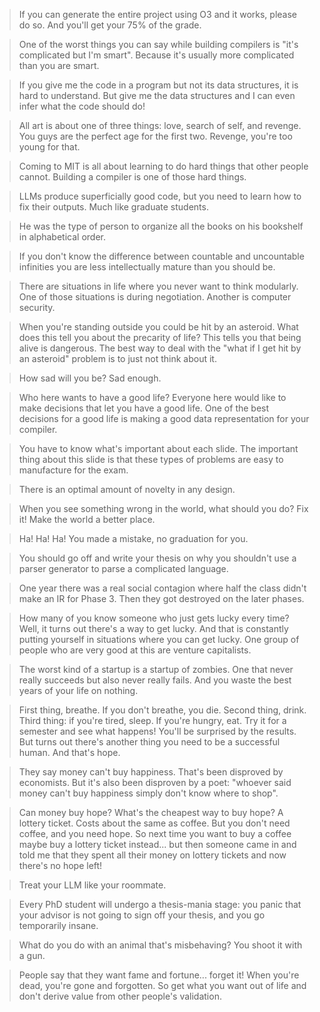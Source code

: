 > If you can generate the entire project using O3 and it works, please do so. And you'll get your 75% of the grade.

> One of the worst things you can say while building compilers is "it's complicated but I'm smart". Because it's usually more complicated than you are smart.

> If you give me the code in a program but not its data structures, it is hard to understand. But give me the data structures and I can even infer what the code should do!

> All art is about one of three things: love, search of self, and revenge. You guys are the perfect age for the first two. Revenge, you're too young for that.

> Coming to MIT is all about learning to do hard things that other people cannot. Building a compiler is one of those hard things.

> LLMs produce superficially good code, but you need to learn how to fix their outputs. Much like graduate students.

> He was the type of person to organize all the books on his bookshelf in alphabetical order.

> If you don't know the difference between countable and uncountable infinities you are less intellectually mature than you should be.

> There are situations in life where you never want to think modularly. One of those situations is during negotiation. Another is computer security.

> When you're standing outside you could be hit by an asteroid. What does this tell you about the precarity of life? This tells you that being alive is dangerous. The best way to deal with the "what if I get hit by an asteroid" problem is to just not think about it.

> How sad will you be? Sad enough.

> Who here wants to have a good life? Everyone here would like to make decisions that let you have a good life. One of the best decisions for a good life is making a good data representation for your compiler.

> You have to know what's important about each slide. The important thing about this slide is that these types of problems are easy to manufacture for the exam.

> There is an optimal amount of novelty in any design.

> When you see something wrong in the world, what should you do? Fix it! Make the world a better place.

> Ha! Ha! Ha! You made a mistake, no graduation for you.

> You should go off and write your thesis on why you shouldn't use a parser generator to parse a complicated language.

> One year there was a real social contagion where half the class didn't make an IR for Phase 3. Then they got destroyed on the later phases.

> How many of you know someone who just gets lucky every time? Well, it turns out there's a way to get lucky. And that is constantly putting yourself in situations where you can get lucky. One group of people who are very good at this are venture capitalists.

> The worst kind of a startup is a startup of zombies. One that never really succeeds but also never really fails. And you waste the best years of your life on nothing.

> First thing, breathe. If you don't breathe, you die. Second thing, drink. Third thing: if you're tired, sleep. If you're hungry, eat. Try it for a semester and see what happens! You'll be surprised by the results. But turns out there's another thing you need to be a successful human. And that's hope.

> They say money can't buy happiness. That's been disproved by economists. But it's also been disproven by a poet: "whoever said money can't buy happiness simply don't know where to shop".

> Can money buy hope? What's the cheapest way to buy hope? A lottery ticket. Costs about the same as coffee. But you don't need coffee, and you need hope. So next time you want to buy a coffee maybe buy a lottery ticket instead... but then someone came in and told me that they spent all their money on lottery tickets and now there's no hope left!

> Treat your LLM like your roommate.

> Every PhD student will undergo a thesis-mania stage: you panic that your advisor is not going to sign off your thesis, and you go temporarily insane.

> What do you do with an animal that's misbehaving? You shoot it with a gun.

> People say that they want fame and fortune... forget it! When you're dead, you're gone and forgotten. So get what you want out of life and don't derive value from other people's validation.

